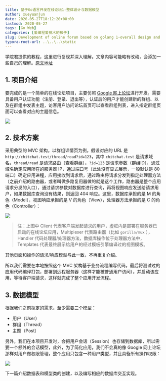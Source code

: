 ```yaml
---
title: 基于Go语言开发在线论坛1-整体设计与数据模型
author: xueyuanjun
date: 2020-05-27T18:12:20+08:00 
lastmod: 2020-05-27
tags: [Go Web]
categories: [爱编程爱技术的孩子]
slug: Development of online forum based on golang 1-overall design and data model
typora-root-url: ..\..\..\static
---
```


学院君提供的教程，这里进行复现并深入理解，文章内容可能略有改动，会添加一些自己的理解。[原文地址](https://xueyuanjun.com/post/21519)

<!-- more -->

## 1. 项目介绍

要完成的是一个简单的在线论坛项目，主要仿照 [Google 网上论坛](https://groups.google.com/)进行开发。需要具备用户认证功能（注册、登录、退出等），认证后的用户才能创建新的群组、以及在群组中发表主题，访客用户访问论坛首页可以查看群组列表，进入指定群组页面可以查看对应的主题信息。

![](https://qcdn.xueyuanjun.com/storage/uploads/images/gallery/2020-03/image-15850625575141.jpg)

## 2. 技术方案

采用典型的 MVC 架构，以群组详情页为例，假设对应的 URL 是 `http://chitchat.test/thread/read?id=123`，其中 `chitchat.test` 是请求域名，`thread/read` 是请求路由（查看群组），`?id=123` 是请求参数（群组ID），通过域名确定应用所在的服务器 IP，通过端口号（此处没有显式展示，一般默认是 80 端口）确定应用进程，应用接收到请求后，通过路由将请求分发到指定处理器方法（之前介绍的路由器，或者叫做多路复用器做的就是这个工作，路由器是整个应用请求分发的入口），通过请求参数对数据库进行查询，再将视图响应发送给请求用户，如果数据库查询没有结果，则返回 404 响应。这里，数据库承担的是 M 的角色（Model），视图响应承担的是 V 的角色（View），处理器方法承担的是 C 的角色（Controller）：

![](https://qcdn.xueyuanjun.com/storage/uploads/images/gallery/2020-03/image-15850624895084.jpg)

> 注：上图中 Client 代表客户端发起请求的用户，虚框内是部署在服务器已启动的在线论坛应用，Multiplexer 代表路由器（比如 `gorilla/mux` ），Handler 代码处理器/处理器方法，数据库操作位于处理器方法中，Templates 代表最终展示给用户的经过模板引擎编译过的视图模板。

其他页面和操作的请求/响应模型与此一致，不再重复介绍。

所以我们需要在本地按照这个 MVC 架构基于业务流程编写代码，最后将测试过的应用代码编译打包，部署到远程服务器（这样才能被普通用户访问），并启动该应用，等待客户端请求，这样就完成了整个应用开发流程。

## 3. 数据模型

根据我们之前拟定的需求，至少需要三个模型：

- 用户（User）
- 群组（Thread）
- 主题（Post）

另外，我们在本项目开发时，会把用户会话（Session）也存储到数据库，所以需要一个额外的会话模型，此外，为了简化应用，我们不会真的像 Google 网上论坛那样对用户做权限管理，整个应用只包含一种用户类型，并且具备所有操作权限：

![](https://qcdn.xueyuanjun.com/storage/uploads/images/gallery/2020-03/image-DraggedImage-1.png)

下一篇介绍数据表和模型类的创建，以及编写相应的数据库交互实现。
